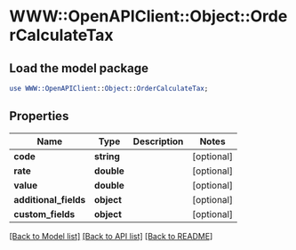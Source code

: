 # WWW::OpenAPIClient::Object::OrderCalculateTax

## Load the model package
```perl
use WWW::OpenAPIClient::Object::OrderCalculateTax;
```

## Properties
Name | Type | Description | Notes
------------ | ------------- | ------------- | -------------
**code** | **string** |  | [optional] 
**rate** | **double** |  | [optional] 
**value** | **double** |  | [optional] 
**additional_fields** | **object** |  | [optional] 
**custom_fields** | **object** |  | [optional] 

[[Back to Model list]](../README.md#documentation-for-models) [[Back to API list]](../README.md#documentation-for-api-endpoints) [[Back to README]](../README.md)


